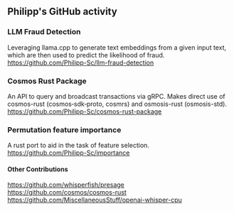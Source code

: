 ##  Philipp's GitHub activity


### LLM Fraud Detection
Leveraging llama.cpp to generate text embeddings from a given input text, which are then used to predict the likelihood of fraud.    
https://github.com/Philipp-Sc/llm-fraud-detection

### Cosmos Rust Package
An API to query and broadcast transactions via gRPC. Makes direct use of cosmos-rust (cosmos‑sdk‑proto, cosmrs) and osmosis-rust (osmosis-std).    
https://github.com/Philipp-Sc/cosmos-rust-package

### Permutation feature importance
A rust port to aid in the task of feature selection.    
https://github.com/Philipp-Sc/importance
 
#### Other Contributions

https://github.com/whisperfish/presage    
https://github.com/cosmos/cosmos-rust     
https://github.com/MiscellaneousStuff/openai-whisper-cpu    

